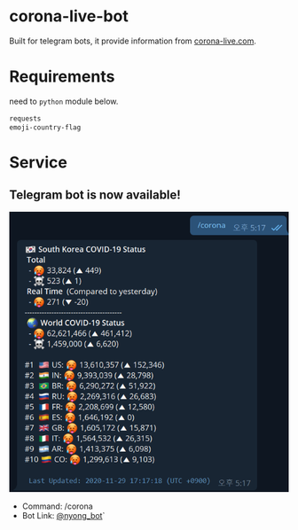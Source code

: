 # corona-live-bot
Built for telegram bots, it provide information from [corona-live.com](https://corona-live.com).

# Requirements
need to ```python``` module below.
```
requests
emoji-country-flag
```

# Service
## Telegram bot is now available!

![telegram-bot](./images/corona_live_bot.png)
- Command: /corona
- Bot Link: [@nyong_bot](https://t.me/nyong_bot)`
